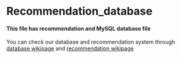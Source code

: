 # Recommendation_database

#### This file has recommendation and MySQL database file
You can check our database and recommendation system through [database wikipage](https://github.com/Gachon-USER/Gachon_USER_Project_Main/wiki/AI-ChatBot---Recommendation-System) and [recommendation wikipage](https://github.com/Gachon-USER/Gachon_USER_Project_Main/wiki/DataBase)
